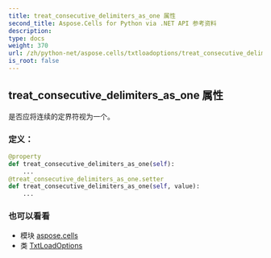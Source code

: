 ```yaml
---
title: treat_consecutive_delimiters_as_one 属性
second_title: Aspose.Cells for Python via .NET API 参考资料
description:
type: docs
weight: 370
url: /zh/python-net/aspose.cells/txtloadoptions/treat_consecutive_delimiters_as_one/
is_root: false
---
```

## treat_consecutive_delimiters_as_one 属性

是否应将连续的定界符视为一个。
### 定义：
```python
@property
def treat_consecutive_delimiters_as_one(self):
    ...
@treat_consecutive_delimiters_as_one.setter
def treat_consecutive_delimiters_as_one(self, value):
    ...
```

### 也可以看看
* 模块 [aspose.cells](../../)
* 类 [TxtLoadOptions](/cells/zh/python-net/aspose.cells/txtloadoptions)
